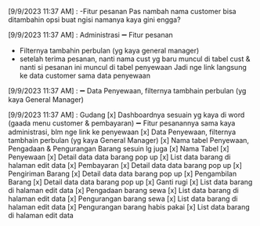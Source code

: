
[9/9/2023 11:37 AM] : -Fitur pesanan 
Pas nambah nama customer bisa ditambahin opsi buat ngisi namanya kaya gini engga?

[9/9/2023 11:37 AM] : Administrasi
➖ Fitur pesanan 
- Filternya tambahin perbulan (yg kaya general manager) 
- setelah terima pesanan, nanti nama cust yg baru muncul di tabel cust & nanti si pesanan ini muncul di tabel penyewaan Jadi nge link langsung ke data customer sama data penyewaan

[9/9/2023 11:37 AM] : ➖ Data Penyewaan, filternya tambhain perbulan (yg kaya General Manager)

[9/9/2023 11:37 AM] : Gudang
[x] Dashboardnya sesuain yg kaya di word (gaada menu customer & pembayaran) 
➖ Fitur pesanannya sama kaya administrasi, blm nge link ke penyewaan
[x] Data Penyewaan, filternya tambhain perbulan (yg kaya General Manager)
[x] Nama tabel Penyewaan, Pengadaan & Pengurangan Barang sesuin lg juga
[x] Nama Tabel
    [x] Penyewaan
        [x] Detail data data barang pop up
        [x] List data barang di halaman edit data
    [x] Pembayaran
        [x] Detail data data barang pop up
    [x] Pengiriman Barang
        [x] Detail data data barang pop up
    [x] Pengambilan Barang
        [x] Detail data data barang pop up
    [x] Ganti rugi
        [x] List data barang di halaman edit data
    [x] Pengadaan barang sewa
        [x] List data barang di halaman edit data
    [x] Pengurangan barang sewa
        [x] List data barang di halaman edit data
    [x] Pengurangan barang habis pakai
        [x] List data barang di halaman edit data
